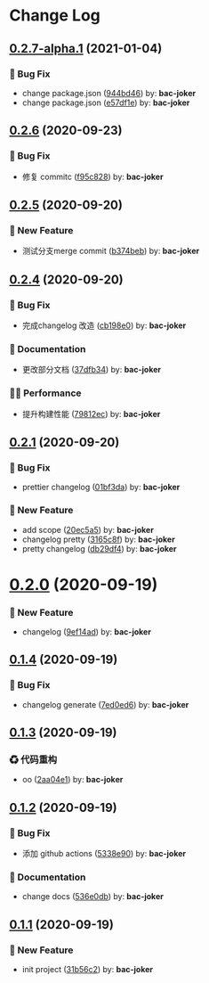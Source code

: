 # Change Log

<!-- DO NOT CHANGE THESE COMMENTS - See .github/actions/trigger-github-release/update-changelog.js -->
<!-- insert-new-changelog-here -->
## [0.2.7-alpha.1](https://github.com/winixt/blogs/compare/v0.2.6...v0.2.7-alpha.1) (2021-01-04)


### :bug: Bug Fix

* change package.json ([944bd46](https://github.com/winixt/blogs/commit/944bd46)) by: **bac-joker**
* change package.json ([e57df1e](https://github.com/winixt/blogs/commit/e57df1e)) by: **bac-joker**
## [0.2.6](https://github.com/winixt/blogs/compare/v0.2.5...v0.2.6) (2020-09-23)


### :bug: Bug Fix

* 修复 commitc ([f95c828](https://github.com/winixt/blogs/commit/f95c828)) by: **bac-joker**
## [0.2.5](https://github.com/winixt/blogs/compare/v0.2.4...v0.2.5) (2020-09-20)


### :rocket: New Feature

* 测试分支merge commit ([b374beb](https://github.com/winixt/blogs/commit/b374beb)) by: **bac-joker**
## [0.2.4](https://github.com/winixt/blogs/compare/v0.2.3...v0.2.4) (2020-09-20)


### :bug: Bug Fix

* 完成changelog 改造 ([cb198e0](https://github.com/winixt/blogs/commit/cb198e0)) by: **bac-joker**


### :memo: Documentation

* 更改部分文档 ([37dfb34](https://github.com/winixt/blogs/commit/37dfb34)) by: **bac-joker**


### :running_woman: Performance

* 提升构建性能 ([79812ec](https://github.com/winixt/blogs/commit/79812ec)) by: **bac-joker**

## [0.2.1](https://github.com/winixt/blogs/compare/v0.2.0...v0.2.1) (2020-09-20)


### :bug: Bug Fix

* prettier changelog ([01bf3da](https://github.com/winixt/blogs/commit/01bf3da)) by: **bac-joker**


### :rocket: New Feature

* add scope ([20ec5a5](https://github.com/winixt/blogs/commit/20ec5a5)) by: **bac-joker**
* changelog pretty ([3165c8f](https://github.com/winixt/blogs/commit/3165c8f)) by: **bac-joker**
* pretty changelog ([db29df4](https://github.com/winixt/blogs/commit/db29df4)) by: **bac-joker**



# [0.2.0](https://github.com/winixt/blogs/compare/v0.1.4...v0.2.0) (2020-09-19)


### :rocket: New Feature

* changelog ([9ef14ad](https://github.com/winixt/blogs/commit/9ef14ad)) by: **bac-joker**



## [0.1.4](https://github.com/winixt/blogs/compare/v0.1.3...v0.1.4) (2020-09-19)


### :bug: Bug Fix

* changelog generate ([7ed0ed6](https://github.com/winixt/blogs/commit/7ed0ed6)) by: **bac-joker**



## [0.1.3](https://github.com/winixt/blogs/compare/v0.1.2...v0.1.3) (2020-09-19)


### ♻ 代码重构

* oo ([2aa04e1](https://github.com/winixt/blogs/commit/2aa04e1)) by: **bac-joker**



## [0.1.2](https://github.com/winixt/blogs/compare/v0.1.1...v0.1.2) (2020-09-19)


### :bug: Bug Fix

* 添加 github actions ([5338e90](https://github.com/winixt/blogs/commit/5338e90)) by: **bac-joker**


### :memo: Documentation

* change docs ([536e0db](https://github.com/winixt/blogs/commit/536e0db)) by: **bac-joker**



## [0.1.1](https://github.com/winixt/blogs/compare/31b56c2...v0.1.1) (2020-09-19)


### :rocket: New Feature

* init project ([31b56c2](https://github.com/winixt/blogs/commit/31b56c2)) by: **bac-joker**




